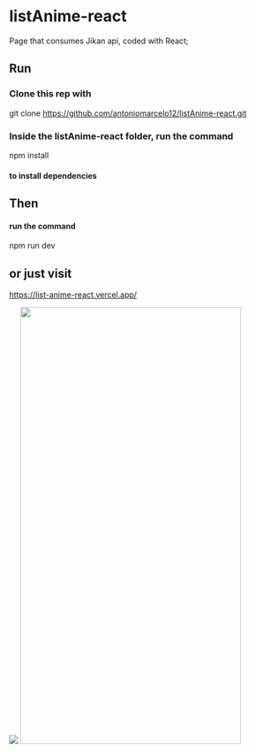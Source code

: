 # listAnime-react
Page that consumes Jikan api, coded with React;

## Run
### Clone this rep with 
git clone https://github.com/antoniomarcelo12/listAnime-react.git

### Inside the listAnime-react folder, run the command
npm install
#### to install dependencies

## Then 
#### run the command 
npm run dev

## or just visit
https://list-anime-react.vercel.app/




<img src="https://user-images.githubusercontent.com/48918930/183146195-7c9b21dc-da72-4246-b15b-7907869b0365.png">
<img src="https://user-images.githubusercontent.com/48918930/183145753-98229d30-d47c-4baa-b1b7-1212c2cef6b7.jpg" width="400" height="790">


